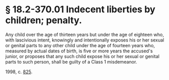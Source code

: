 # § 18.2-370.01 Indecent liberties by children; penalty.

<p>Any child over the age of thirteen years but under the age of eighteen who, with lascivious intent, knowingly and intentionally exposes his or her sexual or genital parts to any other child under the age of fourteen years who, measured by actual dates of birth, is five or more years the accused's junior, or proposes that any such child expose his or her sexual or genital parts to such person, shall be guilty of a Class 1 misdemeanor.</p><p>1998, c. <a href='http://lis.virginia.gov/cgi-bin/legp604.exe?981+ful+CHAP0825'>825</a>.</p>